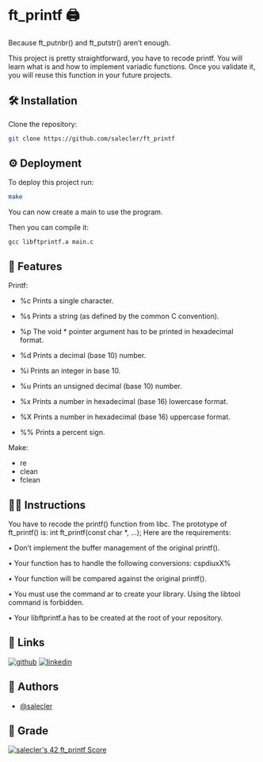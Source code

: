 
#  ft_printf 🖨

Because ft_putnbr() and ft_putstr() aren’t enough.

This project is pretty straightforward, you have to recode printf. You will learn what is and how to implement variadic functions. Once you validate it, you will reuse this function in your future projects.
## 🛠 Installation

Clone the repository:

```bash
git clone https://github.com/salecler/ft_printf
```
    
## ⚙️ Deployment

To deploy this project run:

```bash
make
```
You can now create a main to use the program.

Then you can compile it:
````
gcc libftprintf.a main.c
````
## 🤠 Features

Printf:

- %c Prints a single character.

- %s Prints a string (as defined by the common C convention).

- %p The void * pointer argument has to be printed in hexadecimal format.

- %d Prints a decimal (base 10) number.

- %i Prints an integer in base 10.

- %u Prints an unsigned decimal (base 10) number.

- %x Prints a number in hexadecimal (base 16) lowercase format.

- %X Prints a number in hexadecimal (base 16) uppercase format.

- %% Prints a percent sign.

Make:
- re
- clean
- fclean

## 👨‍🏫 Instructions

You have to recode the printf() function from libc.
The prototype of ft_printf() is:
int ft_printf(const char *, ...);
Here are the requirements:

• Don’t implement the buffer management of the original printf().

• Your function has to handle the following conversions: cspdiuxX%

• Your function will be compared against the original printf().

• You must use the command ar to create your library.
Using the libtool command is forbidden.

• Your libftprintf.a has to be created at the root of your repository.

## 🔗 Links
[![github](https://img.shields.io/badge/my_portfolio-000?style=for-the-badge&logo=ko-fi&logoColor=white)](https://github.com/salecler?tab=repositories)
[![linkedin](https://img.shields.io/badge/linkedin-0A66C2?style=for-the-badge&logo=linkedin&logoColor=white)](https://www.linkedin.com/in/sacha-leclercq-245584243/)


## 👋 Authors

- [@salecler](https://www.github.com/salecler)


## 💯 Grade
<a href="https://github.com/salecler/ft_printf"><img src="https://badge42.vercel.app/api/v2/cl4wihxp0008809migsvxuh4t/project/2649419" alt="salecler's 42 ft_printf Score" /></a>

